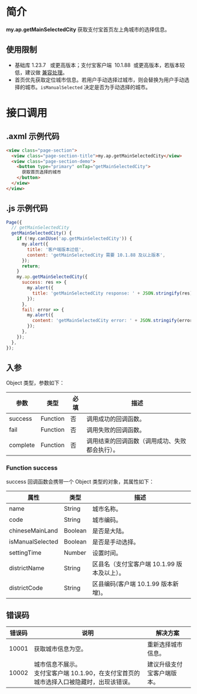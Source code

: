 # 简介

**my.ap.getMainSelectedCity** 获取支付宝首页左上角城市的选择信息。

## 使用限制

- 基础库 1.23.7   或更高版本；支付宝客户端  10.1.88  或更高版本，若版本较低，建议做 [兼容处理](https://opendocs.alipay.com/mini/framework/compatibility)。
- 首页优先获取定位城市信息。若用户手动选择过城市，则会替换为用户手动选择的城市。`isManualSelected` 决定是否为手动选择的城市。

# 接口调用

## .axml 示例代码

```html
<view class="page-section">
  <view class="page-section-title">my.ap.getMainSelectedCity</view>
  <view class="page-section-demo">
    <button type="primary" onTap="getMainSelectedCity">
      获取首页选择的城市
    </button>
  </view>
</view>
```

## .js 示例代码

```javascript
Page({
  // getMainSelectedCity
  getMainSelectedCity() {
    if (!my.canIUse('ap.getMainSelectedCity')) {
      my.alert({
        title: '客户端版本过低',
        content: 'getMainSelectedCity 需要 10.1.88 及以上版本',
      });
      return;
    }
    my.ap.getMainSelectedCity({
      success: res => {
        my.alert({
          title: 'getMainSelectedCity response: ' + JSON.stringify(res),
        });
      },
      fail: error => {
        my.alert({
          content: 'getMainSelectedCity error: ' + JSON.stringify(error),
        });
      },
    });
  },
});
```

## 入参

Object 类型，参数如下：

| **参数** | **类型** | **必填** | **描述** |
| --- | --- | --- | --- |
| success | Function | 否 | 调用成功的回调函数。 |
| fail | Function | 否 | 调用失败的回调函数。 |
| complete | Function | 否 | 调用结束的回调函数（调用成功、失败都会执行）。 |

### Function success

success 回调函数会携带一个 Object 类型的对象，其属性如下：

| **属性**         | **类型** | **描述**                                    |
| ---------------- | -------- | ------------------------------------------- |
| name             | String   | 城市名称。                                  |
| code             | String   | 城市编码。                                  |
| chineseMainLand  | Boolean  | 是否是大陆。                                |
| isManualSelected | Boolean  | 是否是手动选择。                            |
| settingTime      | Number   | 设置时间。                                  |
| districtName     | String   | 区县名（支付宝客户端 10.1.99 版本及以上）。 |
| districtCode     | String   | 区县编码(客户端 10.1.99 版本新增)。         |

## 错误码

| **错误码** | **说明** | **解决方案** |
| --- | --- | --- |
| 10001 | 获取城市信息为空。 | 重新选择城市信息。 |
| 10002 | 城市信息不展示。<br/>支付宝客户端 10.1.90，在支付宝首页的城市选择入口被隐藏时，出现该错误。 | 建议升级支付宝客户端版本。 |
